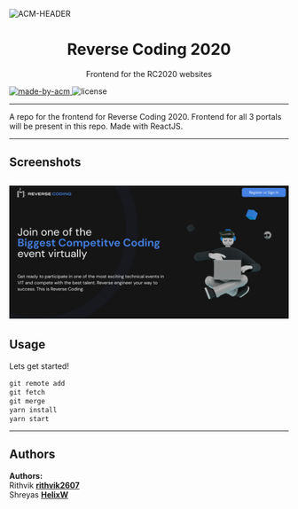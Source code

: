 ![ACM-HEADER](https://user-images.githubusercontent.com/14032427/92643737-e6252e00-f2ff-11ea-8a51-1f1b69caba9f.png)

<h1 align="center"> Reverse Coding 2020 </h1>

<p align="center"> 
Frontend for the RC2020 websites
</p>

<p>
  <a href="https://acmvit.in/" target="_blank">
    <img alt="made-by-acm" src="https://img.shields.io/badge/MADE%20BY-ACM%20VIT-blue?style=for-the-badge" />
  </a>
    <!-- Uncomment the below line to add the license badge. Make sure the right license badge is reflected. -->
    <img alt="license" src="https://img.shields.io/badge/License-MIT-green.svg?style=for-the-badge" />
    <!-- forks/stars/tech stack in the form of badges from https://shields.io/ -->
</p>

---

A repo for the frontend for Reverse Coding 2020. Frontend for all 3 portals will be present in this repo. Made with ReactJS.

---

## Screenshots

<!-- Add one screenshot of your project (max height: 1000px, max size: 1mb) 'if applicable' under assets folder in root of your project ![sceenshot](assets/<name of image>) -->
<!-- if your project has multiple pictures , merge them into one image using a tool similar to figma -->
![screenshot](https://github.com/rithvik2607/RC2020Frontend/blob/master/build/rc.png)
---

## Usage
<!-- How To, Features, Installation etc. as subheadings in this section. example-->

Lets get started!
```console
git remote add
git fetch
git merge
yarn install
yarn start
```

---

## Authors

**Authors:** <!-- [author1's name](link to their github profile), [author2's name](link to their github profile) .. -->  
Rithvik **[rithvik2607](https://github.com/rithvik2607)** </br>
Shreyas **[HelixW](https://github.com/HelixW)**
